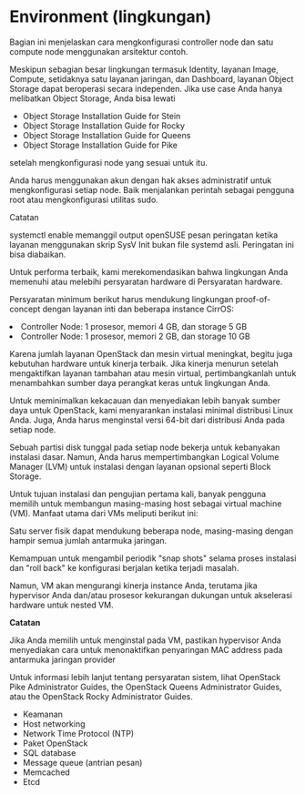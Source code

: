 # Environment (lingkungan)
   
Bagian ini menjelaskan cara mengkonfigurasi controller node dan satu compute node menggunakan arsitektur contoh.

Meskipun sebagian besar lingkungan termasuk Identity, layanan Image, Compute, setidaknya satu layanan jaringan, dan Dashboard, layanan Object Storage dapat beroperasi secara independen. Jika use case Anda hanya melibatkan Object Storage, Anda bisa lewati

<ul>
  <li>Object Storage Installation Guide for Stein</li>
  <li>Object Storage Installation Guide for Rocky</li>
  <li>Object Storage Installation Guide for Queens</li>
  <li>Object Storage Installation Guide for Pike</li>
</ul>
  
setelah mengkonfigurasi node yang sesuai untuk itu.

Anda harus menggunakan akun dengan hak akses administratif untuk mengkonfigurasi setiap node. Baik menjalankan perintah sebagai pengguna root atau mengkonfigurasi utilitas sudo.

 Catatan

systemctl enable memanggil output openSUSE pesan peringatan ketika layanan menggunakan skrip SysV Init bukan file systemd asli. Peringatan ini bisa diabaikan.

Untuk performa terbaik, kami merekomendasikan bahwa lingkungan Anda memenuhi atau melebihi persyaratan hardware di Persyaratan hardware.

Persyaratan minimum berikut harus mendukung lingkungan proof-of-concept dengan layanan inti dan beberapa instance CirrOS:

<li>Controller Node: 1 prosesor, memori 4 GB, dan storage 5 GB</li>
<li>Controller Node: 1 prosesor, memori 2 GB, dan storage 10 GB</li>

Karena jumlah layanan OpenStack dan mesin virtual meningkat, begitu juga kebutuhan hardware untuk kinerja terbaik. Jika kinerja menurun setelah mengaktifkan layanan tambahan atau mesin virtual, pertimbangkanlah untuk menambahkan sumber daya perangkat keras untuk lingkungan Anda.

Untuk meminimalkan kekacauan dan menyediakan lebih banyak sumber daya untuk OpenStack, kami menyarankan instalasi minimal distribusi Linux Anda. Juga, Anda harus menginstal versi 64-bit dari distribusi Anda pada setiap node.

Sebuah partisi disk tunggal pada setiap node bekerja untuk kebanyakan instalasi dasar. Namun, Anda harus mempertimbangkan Logical Volume Manager (LVM) untuk instalasi dengan layanan opsional seperti Block Storage.

Untuk tujuan instalasi dan pengujian pertama kali, banyak pengguna memilih untuk membangun masing-masing host sebagai virtual machine (VM). Manfaat utama dari VMs meliputi berikut ini:

Satu server fisik dapat mendukung beberapa node, masing-masing dengan hampir semua jumlah antarmuka jaringan.

Kemampuan untuk mengambil periodik "snap shots" selama proses instalasi dan "roll back" ke konfigurasi berjalan ketika terjadi masalah.

Namun, VM akan mengurangi kinerja instance Anda, terutama jika hypervisor Anda dan/atau prosesor kekurangan dukungan untuk akselerasi hardware untuk nested VM.

<b>Catatan</b>

Jika Anda memilih untuk menginstal pada VM, pastikan hypervisor Anda menyediakan cara untuk menonaktifkan penyaringan MAC address pada antarmuka jaringan provider

Untuk informasi lebih lanjut tentang persyaratan sistem, lihat OpenStack Pike Administrator Guides, the OpenStack Queens Administrator Guides, atau the OpenStack Rocky Administrator Guides.
<ul>
  <li>Keamanan</li>
  <li>Host networking</li>
  <li>Network Time Protocol (NTP)</li>
  <li>Paket OpenStack</li>
  <li>SQL database</li>
  <li>Message queue (antrian pesan)</li>
  <li>Memcached</li>
  <li>Etcd</li>
</ul>
